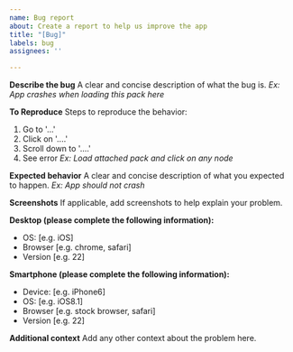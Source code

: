 ```yaml
---
name: Bug report
about: Create a report to help us improve the app
title: "[Bug]"
labels: bug
assignees: ''

---
```


**Describe the bug**
A clear and concise description of what the bug is. 
*Ex: App crashes when loading this pack here*

**To Reproduce**
Steps to reproduce the behavior:
1. Go to '...'
2. Click on '....'
3. Scroll down to '....'
4. See error
*Ex: Load attached pack and click on any node*

**Expected behavior**
A clear and concise description of what you expected to happen.
*Ex: App should not crash*

**Screenshots**
If applicable, add screenshots to help explain your problem.

**Desktop (please complete the following information):**
 - OS: [e.g. iOS]
 - Browser [e.g. chrome, safari]
 - Version [e.g. 22]

**Smartphone (please complete the following information):**
 - Device: [e.g. iPhone6]
 - OS: [e.g. iOS8.1]
 - Browser [e.g. stock browser, safari]
 - Version [e.g. 22]

**Additional context**
Add any other context about the problem here.
